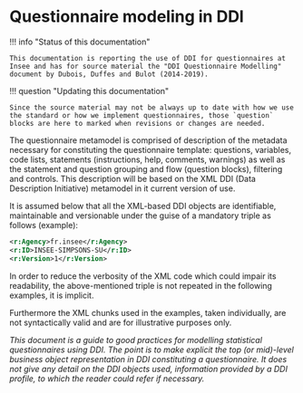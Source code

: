 # Questionnaire modeling in DDI

!!! info "Status of this documentation"

    This documentation is reporting the use of DDI for questionnaires at Insee and has for source material the "DDI Questionnaire Modelling" document by Dubois, Duffes and Bulot (2014-2019).

!!! question "Updating this documentation"

    Since the source material may not be always up to date with how we use the standard or how we implement questionnaires, those `question` blocks are here to marked when revisions or changes are needed.

The questionnaire metamodel is comprised of description of the metadata necessary for constituting the questionnaire template: questions, variables, code lists, statements (instructions, help, comments, warnings) as well as the statement and question grouping and flow (question blocks), filtering and controls. This description will be based on the XML DDI (Data Description Initiative) metamodel in it current version of use.

It is assumed below that all the XML-based DDI objects are identifiable, maintainable and versionable under the guise of a mandatory triple as follows (example):

```xml
<r:Agency>fr.insee</r:Agency>
<r:ID>INSEE-SIMPSONS-SU</r:ID>
<r:Version>1</r:Version>
```

In order to reduce the verbosity of the XML code which could impair its readability, the above-mentioned triple is not repeated in the following examples, it is implicit.

Furthermore the XML chunks used in the examples, taken individually, are not syntactically valid and are for illustrative purposes only.

_This document is a guide to good practices for modelling statistical questionnaires using DDI. The point is to make explicit the top (or mid)-level business object representation in DDI constituting a questionnaire. It does not give any detail on the DDI objects used, information provided by a DDI profile, to which the reader could refer if necessary._
